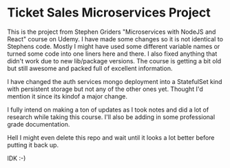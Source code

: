 # Ticket Sales Microservices Project

This is the project from Stephen Griders "Microservices with NodeJS and React" course on Udemy.
I have made some changes so it is not identical to Stephens code. Mostly I might have used some different variable names or turned some code into one liners here and there. I also fixed anything that didn't work due to new lib/package versions. The course is getting a bit old but still awesome and packed full of excellent information.

I have changed the auth services mongo deployment into a StatefulSet kind with persistent storage but not any of the other ones yet. Thought I'd mention it since its kindof a major change.

I fully intend on making a ton of updates as I took notes and did a lot of research while taking this course. I'll also be adding in some professional grade documentation.

Hell I might even delete this repo and wait until it looks a lot better before putting it back up.

IDK :-)
